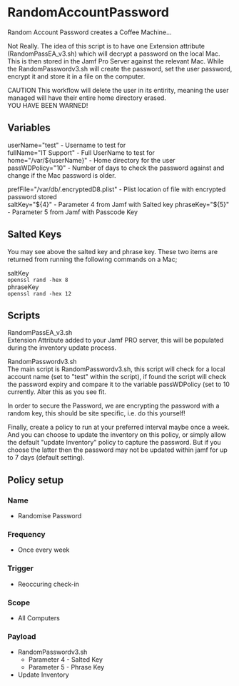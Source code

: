 # RandomAccountPassword

Random Account Password creates a Coffee Machine...

Not Really. The idea of this script is to have one Extension attribute (RandomPassEA_v3.sh) which will decrypt a password on the local Mac. This is then stored in the Jamf Pro Server against the relevant Mac. While the RandomPasswordv3.sh will create the password, set the user password, encrypt it and store it in a file on the computer.

CAUTION 
This workflow will delete the user in its entirity, meaning the user managed will have their entire home directory erased.  
YOU HAVE BEEN WARNED!  

## Variables  

userName="test"           - Username to test for  
fullName="IT Support"     - Full UserName to test for  
home="/var/${userName}"   - Home directory for the user  
passWDPolicy="10"         - Number of days to check the password against and change if the Mac password is older.  

prefFile="/var/db/.encryptedD8.plist" - Plist location of file with encrypted password stored  
saltKey="${4}"            - Parameter 4 from Jamf with Salted key  
phraseKey="${5}"          - Parameter 5 from Jamf with Passcode Key  

## Salted Keys
You may see above the salted key and phrase key. These two items are returned from running the following commands on a Mac;  

saltKey  
```openssl rand -hex 8```  
phraseKey  
```openssl rand -hex 12```

## Scripts  
RandomPassEA_v3.sh  
Extension Attribute added to your Jamf PRO server, this will be populated during the inventory update process.  

RandomPasswordv3.sh  
The main script is RandomPasswordv3.sh, this script will check for a local account name (set to "test" within the script), if found the script will check the password expiry and compare it to the variable passWDPolicy (set to 10 currently. Alter this as you see fit.  

In order to secure the Password, we are encrypting the password with a random key, this should be site specific, i.e. do this yourself!  

Finally, create a policy to run at your preferred interval maybe once a week. And you can choose to update the inventory on this policy, or simply allow the default "update Inventory" policy to capture the password. But if you choose the latter then the password may not be updated within jamf for up to 7 days (default setting).

## Policy setup
### Name        
- Randomise Password  
### Frequency   
- Once every week  
### Trigger     
- Reoccuring check-in  
### Scope       
- All Computers  
### Payload     
- RandomPasswordv3.sh  
  - Parameter 4 - Salted Key  
  - Parameter 5 - Phrase Key  
- Update Inventory  
